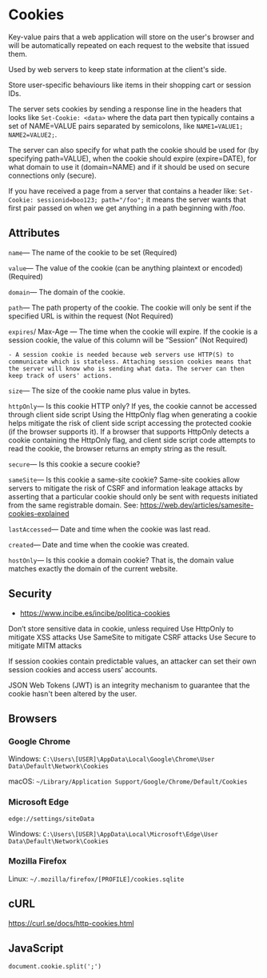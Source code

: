 # Cookies

Key-value pairs that a web application will store on the user's browser and will be automatically repeated on each request to the website that issued them.

Used by web servers to keep state information at the client's side.

Store user-specific behaviours like items in their shopping cart or session IDs.

The server sets cookies by sending a response line in the headers that looks like `Set-Cookie: <data>` where the data part then typically contains a set of NAME=VALUE pairs separated by semicolons, like `NAME1=VALUE1; NAME2=VALUE2;`.

The server can also specify for what path the cookie should be used for (by specifying path=VALUE), when the cookie should expire (expire=DATE), for what domain to use it (domain=NAME) and if it should be used on secure connections only (secure).


If you have received a page from a server that contains a header like: `Set-Cookie: sessionid=boo123; path="/foo";` it means the server wants that first pair passed on when we get anything in a path beginning with /foo.









## Attributes

`name`— The name of the cookie to be set	(Required)

`value`— The value of the cookie (can be anything plaintext or encoded) 	(Required)

`domain`— The domain of the cookie.

`path`— The path property of the cookie. The cookie will only be sent if the specified URL is within the request	(Not Required)

`expires`/ Max-Age — The time when the cookie will expire. If the cookie is a session cookie, the value of this column will be “Session” (Not Required)

	- A session cookie is needed because web servers use HTTP(S) to communicate which is stateless. Attaching session cookies means that the server will know who is sending what data. The server can then keep track of users' actions. 

`size`— The size of the cookie name plus value in bytes.

`httpOnly`— Is this cookie HTTP only?
	If yes, the cookie cannot be accessed through client side script
	Using the HttpOnly flag when generating a cookie helps mitigate the risk of client side script accessing the protected cookie (if the browser supports it).
	If a browser that supports HttpOnly detects a cookie containing the HttpOnly flag, and client side script code attempts to read the cookie, the browser returns an empty string as the result.

`secure`— Is this cookie a secure cookie?

`sameSite`— Is this cookie a same-site cookie? Same-site cookies allow servers to mitigate the risk of CSRF and information leakage attacks by asserting that a particular cookie should only be sent with requests initiated from the same registrable domain. See: <https://web.dev/articles/samesite-cookies-explained>

`lastAccessed`— Date and time when the cookie was last read.

`created`— Date and time when the cookie was created.

`hostOnly`— Is this cookie a domain cookie? That is, the domain value matches exactly the domain of the current website.

























## Security

- <https://www.incibe.es/incibe/politica-cookies>



Don’t store sensitive data in cookie, unless required
Use HttpOnly to mitigate XSS attacks
Use SameSite to mitigate CSRF attacks
Use Secure to mitigate MITM attacks




If session cookies contain predictable values, an attacker can set their own session cookies and access users’ accounts.


JSON Web Tokens (JWT) is an integrity mechanism to guarantee that the cookie hasn't been altered by the user.
















## Browsers


### Google Chrome

Windows:
	`C:\Users\[USER]\AppData\Local\Google\Chrome\User Data\Default\Network\Cookies`


macOS:
	`~/Library/Application Support/Google/Chrome/Default/Cookies`


### Microsoft Edge

`edge://settings/siteData`


Windows:
	`C:\Users\[USER]\AppData\Local\Microsoft\Edge\User Data\Default\Network\Cookies`




### Mozilla Firefox


Linux:
	`~/.mozilla/firefox/[PROFILE]/cookies.sqlite`












## cURL
https://curl.se/docs/http-cookies.html












## JavaScript

`document.cookie.split(';')`
